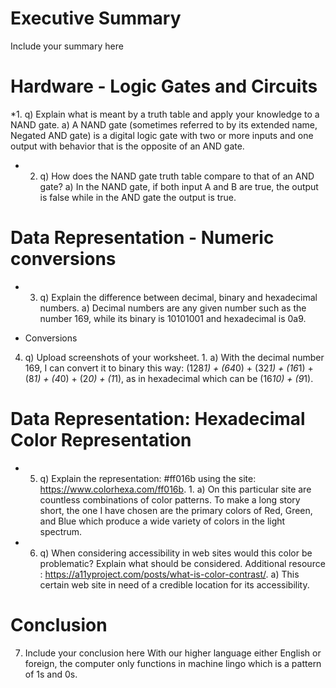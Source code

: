 # Executive Summary
Include your summary here

# Hardware -  Logic Gates and Circuits 

*1. q) Explain what is meant by a truth table and apply your knowledge to a NAND gate. 
	a) A NAND gate (sometimes referred to by its extended name, Negated AND gate) is a digital logic gate with two or more inputs and one output with behavior that is the opposite of an AND gate.
 
* 2. q) How does the NAND gate truth table compare to that of an AND gate? 	a) In the NAND gate, if both input A and B are true, the output is false while in the AND gate the output is true.

# Data Representation - Numeric conversions

* 3. q) Explain the difference between decimal, binary and hexadecimal numbers. a) Decimal numbers are any given number such as the number 169, while its binary is 10101001 and hexadecimal is 0a9.
 

* Conversions
4. q) Upload screenshots of your worksheet.  1.	a) With the decimal number 169, I can convert it to binary this way: (128*1) + (64*0) + (32*1) + (16*1) + (8*1) + (4*0) + (2*0) + (1*1), as in hexadecimal which can be (16*10) + (9*1).

# Data Representation: Hexadecimal Color Representation 
 
* 5. q) Explain the representation: #ff016b using the site: https://www.colorhexa.com/ff016b. 1.	a) On this particular site are countless combinations of color patterns. To make a long story short, the one I have chosen are the primary colors of Red, Green, and Blue which produce a wide variety of colors in the light spectrum.
 
* 6. q) When considering accessibility in web sites would this color be problematic? Explain what should be considered. 
Additional resource : https://a11yproject.com/posts/what-is-color-contrast/. a) This certain web site in need of a credible location for its accessibility.

# Conclusion
7. Include your conclusion here
With our higher language either English or foreign, the computer only functions in machine lingo which is a pattern of 1s and 0s.
